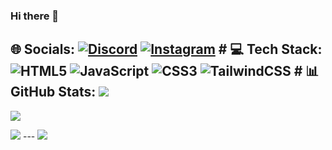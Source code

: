 ### Hi there 👋

## 🌐 Socials: [![Discord](https://img.shields.io/badge/Discord-%237289DA.svg?logo=discord&logoColor=white)](https://discord.gg/DeLaCruz#5811) [![Instagram](https://img.shields.io/badge/Instagram-%23E4405F.svg?logo=Instagram&logoColor=white)](https://instagram.com/lvsantiago) # 💻 Tech Stack: ![HTML5](https://img.shields.io/badge/html5-%23E34F26.svg?style=for-the-badge&logo=html5&logoColor=white) ![JavaScript](https://img.shields.io/badge/javascript-%23323330.svg?style=for-the-badge&logo=javascript&logoColor=%23F7DF1E) ![CSS3](https://img.shields.io/badge/css3-%231572B6.svg?style=for-the-badge&logo=css3&logoColor=white) ![TailwindCSS](https://img.shields.io/badge/tailwindcss-%2338B2AC.svg?style=for-the-badge&logo=tailwind-css&logoColor=white) # 📊 GitHub Stats: ![](https://github-readme-stats.vercel.app/api?username=DeLxCruz&theme=monokai&hide_border=false&include_all_commits=true&count_private=false)

![](https://github-readme-streak-stats.herokuapp.com/?user=DeLxCruz&theme=monokai&hide_border=false)

![](https://github-readme-stats.vercel.app/api/top-langs/?username=DeLxCruz&theme=monokai&hide_border=false&include_all_commits=true&count_private=false&layout=compact) --- [![](https://visitcount.itsvg.in/api?id=DeLxCruz&icon=5&color=0)](https://visitcount.itsvg.in) 
